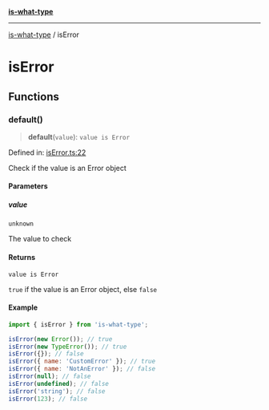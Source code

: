 [**is-what-type**](index.md)

***

[is-what-type](modules.md) / isError

# isError

## Functions

### default()

> **default**(`value`): `value is Error`

Defined in: [isError.ts:22](https://github.com/fengxinming/is-what-type/blob/f4e09002a93d5c5e57581d09499897cd37947140/src/isError.ts#L22)

Check if the value is an Error object

#### Parameters

##### value

`unknown`

The value to check

#### Returns

`value is Error`

`true` if the value is an Error object, else `false`

#### Example

```js
import { isError } from 'is-what-type';

isError(new Error()); // true
isError(new TypeError()); // true
isError({}); // false
isError({ name: 'CustomError' }); // true
isError({ name: 'NotAnError' }); // false
isError(null); // false
isError(undefined); // false
isError('string'); // false
isError(123); // false
```
